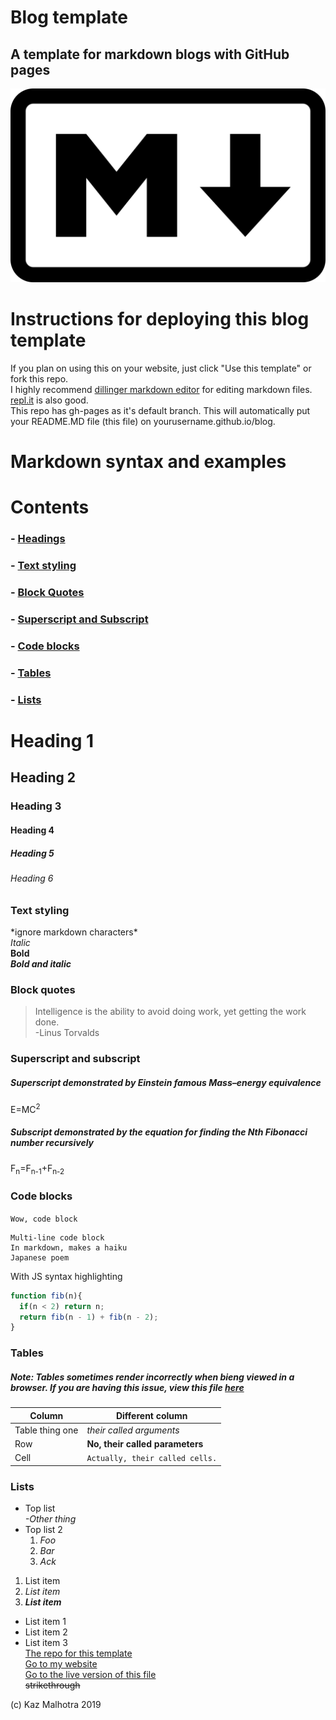 

# Blog template
## A template for markdown blogs with GitHub pages
![Markdown logo](/assets/img/md_logo.png)
# Instructions for deploying this blog template
If you plan on using this on your website, just click "Use this template" or fork this repo.     
I highly recommend [dillinger markdown editor](https://dillinger.io/) for editing markdown files. [repl.it](https://repl.it)
is also good.    
This repo has gh-pages as it's default branch. This will automatically put your README.MD file (this file) on yourusername.github.io/blog. 

# Markdown syntax and examples
# Contents
### - [Headings](https://github.com/KazMalhotra/blog#heading-1)   
### - [Text styling](https://github.com/KazMalhotra/blog#text-styling)
### - [Block Quotes](https://github.com/KazMalhotra/blog#block-quotes)  
### - [Superscript and Subscript](https://github.com/KazMalhotra/blog#superscript-and-subscript)  
### - [Code blocks](https://github.com/KazMalhotra/blog#code-blocks)  
### - [Tables](https://github.com/KazMalhotra/blog#tables)
### - [Lists](https://github.com/KazMalhotra/blog#lists)
# Heading 1
## Heading 2  
### Heading 3  
#### Heading 4
##### Heading 5
###### Heading 6    


### Text styling
\*ignore markdown characters\*  
*Italic*  
**Bold**  
**_Bold and italic_**  
### Block quotes
> Intelligence is the ability to avoid doing work, yet getting the work done.    
> -Linus Torvalds

### Superscript and subscript

##### Superscript demonstrated by Einstein famous Mass–energy equivalence
E=MC<sup>2</sup>  
##### Subscript demonstrated by the equation for finding the Nth Fibonacci number recursively
F<sub>n</sub>=F<sub>n-1</sub>+F<sub>n-2</sub>

### Code blocks
`Wow, code block`
```
Multi-line code block  
In markdown, makes a haiku
Japanese poem
```    
With JS syntax highlighting
``` js
function fib(n){
  if(n < 2) return n;
  return fib(n - 1) + fib(n - 2);
}
```

### Tables
##### Note: Tables sometimes render incorrectly when bieng viewed in a browser. If you are having this issue, view this file  [here](https://github.com/KazMalhotra/blog/blob/gh-pages/README.md#tables)
| Column | Different column |
| ------ | ----------- |
| Table thing one  |*their called arguments* |
| Row | **No, their called parameters** |
| Cell| `Actually, their called cells.` |

### Lists
* Top list       
    *-Other thing*
* Top list 2 
    1. *Foo*
    2. *Bar*
    3. *Ack*


1. List item 
2. *List item*  
3. **_List item_**

- List item 1  
- List item 2  
- List item 3  
[The repo for this template](https://github.com/kazmalhotra/blog)  
[Go to my website](https://kazmal.tech)  
[Go to the live version of this file](https://kazmal.tech/blog)  
~~strikethrough~~


(c) Kaz Malhotra 2019


